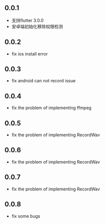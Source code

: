 ## 0.0.1

* 支持flutter 3.0.0
* 安卓端初始化移除权限检测 

## 0.0.2

* fix ios install error

## 0.0.3

* fix android can not record issue

## 0.0.4

* fix the problem of implementing ffmpeg

## 0.0.5

* fix the problem of implementing RecordWav

## 0.0.6

* fix the problem of implementing RecordWav

## 0.0.7

* fix the problem of implementing RecordWav

## 0.0.8

* fix some bugs